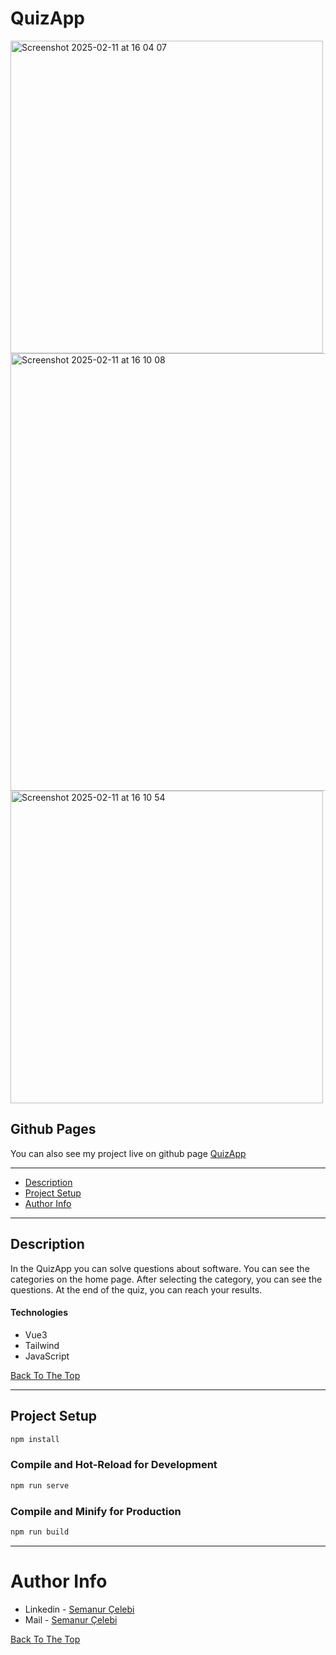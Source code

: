 # QuizApp

<img width="500" alt="Screenshot 2025-02-11 at 16 04 07" src="https://github.com/user-attachments/assets/fe5c8f15-76cf-4b1d-a851-0e3c5bc4004c" />
<img width="700" alt="Screenshot 2025-02-11 at 16 10 08" src="https://github.com/user-attachments/assets/548ca96d-5a3c-4d81-88fc-7fbe0a84b5c8" />
<img width="500" alt="Screenshot 2025-02-11 at 16 10 54" src="https://github.com/user-attachments/assets/29249ab7-d622-4a4b-858c-1f6e9d733902" />







## Github Pages

You can also see my project live on github page [QuizApp](https://semanurcelebi.github.io/quizapp/)


---

- [Description](#description)
- [Project Setup](#project-setup)
- [Author Info](#author-info)

---

## Description

In the QuizApp you can solve questions about software. You can see the categories on the home page. After selecting the category, you can see the questions. At the end of the quiz, you can reach your results.

#### Technologies

- Vue3 
- Tailwind
- JavaScript

[Back To The Top](#quizapp)

---

## Project Setup

```sh
npm install
```

### Compile and Hot-Reload for Development

```sh
npm run serve
```

### Compile and Minify for Production

```sh
npm run build
```

---

# Author Info

- Linkedin - [Semanur Çelebi](https://www.linkedin.com/in/semanurcelebi/)
- Mail     - [Semanur Çelebi](mailto:semanur.celebi@outlook.com)

[Back To The Top](#quizapp)
